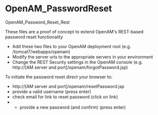OpenAM_PasswordReset
====================

OpenAM_Password_Reset_Rest

These files are a proof of concept to extend OpenAM's REST-based password reset functionality

- Add these two files to your OpenAM deployment root (e.g. /tomcat7/webapps/openam)
- Modify the server urls to the appropriate servers in your environment
- Change the REST Security settings in the OpenAM console (e.g. http://[AM server and port]/openam/forgotPassword.jsp)

To initiate the password reset direct your browser to:

- http://[AM server and port]/openam/resetPassword.jsp
- provide a valid username (press enter)
- check email for link to reset password (click on link)
- - provide a new password (and confirm) (press enter)
